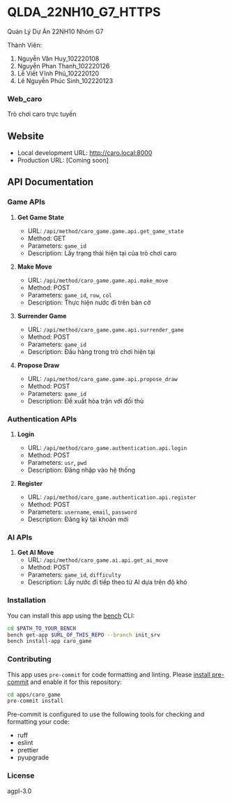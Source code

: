 # QLDA_22NH10_G7_HTTPS
Quản Lý Dự Án 22NH10 Nhóm G7

Thành Viên:
1. Nguyễn Văn Huy_102220108
2. Nguyễn Phan Thanh_102220126
3. Lễ Viết Vĩnh Phú_102220120
4. Lê Nguyễn Phúc Sinh_102220123

### Web_caro

Trò chơi caro trực tuyến

## Website

- Local development URL: http://caro.local:8000
- Production URL: [Coming soon]

## API Documentation

### Game APIs

1. **Get Game State**
   - URL: `/api/method/caro_game.game.api.get_game_state`
   - Method: GET
   - Parameters: `game_id`
   - Description: Lấy trạng thái hiện tại của trò chơi caro

2. **Make Move**
   - URL: `/api/method/caro_game.game.api.make_move`
   - Method: POST
   - Parameters: `game_id`, `row`, `col`
   - Description: Thực hiện nước đi trên bàn cờ

3. **Surrender Game**
   - URL: `/api/method/caro_game.game.api.surrender_game`
   - Method: POST
   - Parameters: `game_id`
   - Description: Đầu hàng trong trò chơi hiện tại

4. **Propose Draw**
   - URL: `/api/method/caro_game.game.api.propose_draw`
   - Method: POST
   - Parameters: `game_id`
   - Description: Đề xuất hòa trận với đối thủ

### Authentication APIs

1. **Login**
   - URL: `/api/method/caro_game.authentication.api.login`
   - Method: POST
   - Parameters: `usr`, `pwd`
   - Description: Đăng nhập vào hệ thống

2. **Register**
   - URL: `/api/method/caro_game.authentication.api.register`
   - Method: POST
   - Parameters: `username`, `email`, `password`
   - Description: Đăng ký tài khoản mới

### AI APIs

1. **Get AI Move**
   - URL: `/api/method/caro_game.ai.api.get_ai_move`
   - Method: POST
   - Parameters: `game_id`, `difficulty`
   - Description: Lấy nước đi tiếp theo từ AI dựa trên độ khó

### Installation

You can install this app using the [bench](https://github.com/frappe/bench) CLI:

```bash
cd $PATH_TO_YOUR_BENCH
bench get-app $URL_OF_THIS_REPO --branch init_srv
bench install-app caro_game
```

### Contributing

This app uses `pre-commit` for code formatting and linting. Please [install pre-commit](https://pre-commit.com/#installation) and enable it for this repository:

```bash
cd apps/caro_game
pre-commit install
```

Pre-commit is configured to use the following tools for checking and formatting your code:

- ruff
- eslint
- prettier
- pyupgrade

### License

agpl-3.0
